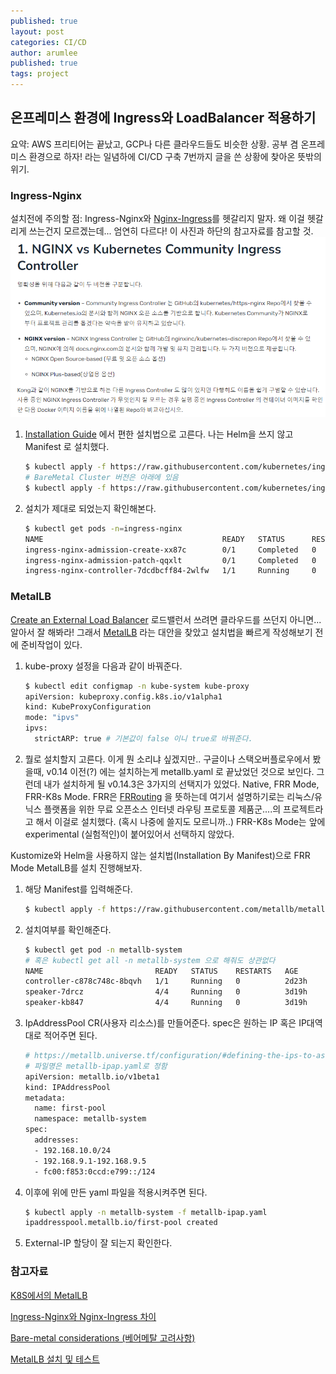 ```yaml
---
published: true
layout: post
categories: CI/CD
author: arumlee
published: true
tags: project
---
```


## 온프레미스 환경에 Ingress와 LoadBalancer 적용하기
요약: AWS 프리티어는 끝났고, GCP나 다른 클라우드들도 비슷한 상황.
공부 겸 온프레미스 환경으로 하자! 라는 일념하에 CI/CD 구축 7번까지 글을 쓴 상황에 찾아온 뜻밖의 위기.

### Ingress-Nginx

설치전에 주의할 점: Ingress-Nginx와 [Nginx-Ingress](https://www.nginx.com/products/nginx-ingress-controller/)를 헷갈리지 말자. 왜 이걸 헷갈리게 쓰는건지 모르겠는데...
엄연히 다르다! 이 사진과 하단의 참고자료를 참고할 것.
![image-20240318193645681](https://github.com/arumlee/arumlee.github.io/blob/develop/_posts/images/image-20240318193645681.png?raw=true)

1. [Installation Guide](https://kubernetes.github.io/ingress-nginx/deploy/) 에서 편한 설치법으로 고른다. 나는 Helm을 쓰지 않고 Manifest 로 설치했다.

   ```bash
   $ kubectl apply -f https://raw.githubusercontent.com/kubernetes/ingress-nginx/controller-v1.10.0/deploy/static/provider/cloud/deploy.yaml
   # BareMetal Cluster 버전은 아래에 있음
   $ kubectl apply -f https://raw.githubusercontent.com/kubernetes/ingress-nginx/controller-v1.10.0/deploy/static/provider/baremetal/deploy.yaml
   ```

   

2. 설치가 제대로 되었는지 확인해본다.
   ```bash
   $ kubectl get pods -n=ingress-nginx
   NAME                                        READY   STATUS      RESTARTS   AGE
   ingress-nginx-admission-create-xx87c        0/1     Completed   0          3d6h
   ingress-nginx-admission-patch-qqxlt         0/1     Completed   0          3d6h
   ingress-nginx-controller-7dcdbcff84-2wlfw   1/1     Running     0          3d6h
   ```

   

### MetalLB
[Create an External Load Balancer](https://kubernetes.io/docs/tasks/access-application-cluster/create-external-load-balancer/) 로드밸런서 쓰려면 클라우드를 쓰던지 아니면... 알아서 잘 해봐라!
그래서 [MetalLB](https://metallb.universe.tf/) 라는 대안을 찾았고 설치법을 빠르게 작성해보기 전에 준비작업이 있다.

1. kube-proxy 설정을 다음과 같이 바꿔준다.
   ```bash
   $ kubectl edit configmap -n kube-system kube-proxy
   apiVersion: kubeproxy.config.k8s.io/v1alpha1
   kind: KubeProxyConfiguration
   mode: "ipvs"
   ipvs:
     strictARP: true # 기본값이 false 이니 true로 바꿔준다.
   ```

2. 뭘로 설치할지 고른다. 이게 뭔 소리냐 싶겠지만..
   구글이나 스택오버플로우에서 봤을때, v0.14 이전(?) 에는 설치하는게 metallb.yaml 로 끝났었던 것으로 보인다.
   그런데 내가 설치하게 될 v0.14.3은 3가지의 선택지가 있었다. Native, FRR Mode, FRR-K8s Mode.
   FRR은 [FRRouting](https://frrouting.org/) 을 뜻하는데 여기서 설명하기로는 리눅스/유닉스 플랫폼을 위한 무료 오픈소스 인터넷 라우팅 프로토콜 제품군....의 프로젝트라고 해서 이걸로 설치했다. (혹시 나중에 쓸지도 모르니까..)
   FRR-K8s Mode는 앞에 experimental (실험적인)이 붙어있어서 선택하지 않았다.

Kustomize와 Helm을 사용하지 않는 설치법(Installation By Manifest)으로 FRR Mode MetalLB를 설치 진행해보자.

1. 해당 Manifest를 입력해준다.
   ```bash
   $ kubectl apply -f https://raw.githubusercontent.com/metallb/metallb/v0.14.3/config/manifests/metallb-frr.yaml
   ```

   

2. 설치여부를 확인해준다.
   ```bash
   $ kubectl get pod -n metallb-system
   # 혹은 kubectl get all -n metallb-system 으로 해줘도 상관없다
   NAME                         READY   STATUS    RESTARTS   AGE
   controller-c878c748c-8bqvh   1/1     Running   0          2d23h
   speaker-7drcz                4/4     Running   0          3d19h
   speaker-kb847                4/4     Running   0          3d19h
   ```

   

3. IpAddressPool CR(사용자 리소스)를 만들어준다. spec은 원하는 IP 혹은 IP대역대로 적어주면 된다.

   ```bash
   # https://metallb.universe.tf/configuration/#defining-the-ips-to-assign-to-the-load-balancer-services에서 제공하는 예시
   # 파일명은 metallb-ipap.yaml로 정함
   apiVersion: metallb.io/v1beta1
   kind: IPAddressPool
   metadata:
     name: first-pool
     namespace: metallb-system
   spec:
     addresses:
     - 192.168.10.0/24
     - 192.168.9.1-192.168.9.5
     - fc00:f853:0ccd:e799::/124
   ```

   

4. 이후에 위에 만든 yaml 파일을 적용시켜주면 된다.
   ```bash
   $ kubectl apply -n metallb-system -f metallb-ipap.yaml
   ipaddresspool.metallb.io/first-pool created
   ```

   

5. External-IP 할당이 잘 되는지 확인한다.



### 참고자료

[K8S에서의 MetalLB](https://velog.io/@youwins/MetalLB)

[Ingress-Nginx와 Nginx-Ingress 차이](https://nginxstore.com/blog/kubernetes/ingress-controller-%EC%84%A0%ED%83%9D-%EA%B0%80%EC%9D%B4%EB%93%9C-part-4-nginx-ingress-controller-%EC%98%B5%EC%85%98/)

[Bare-metal considerations (베어메탈 고려사항)](https://kubernetes.github.io/ingress-nginx/deploy/baremetal/)

[MetalLB 설치 및 테스트](https://andrewpage.tistory.com/23)
